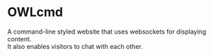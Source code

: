 # OWLcmd
A command-line styled website that uses websockets for displaying content.  
It also enables visitors to chat with each other.
